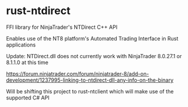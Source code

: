 # rust-ntdirect
FFI library for NinjaTrader's NTDirect C++ API

Enables use of the NT8 platform's Automated Trading Interface in Rust applications

Update: NTDirect.dll does not currently work with NinjaTrader 8.0.27.1 or 8.1.1.0 at this time

https://forum.ninjatrader.com/forum/ninjatrader-8/add-on-development/1237995-linking-to-ntdirect-dll-any-info-on-the-binary

Will be shifting this project to rust-ntclient which will make use of the supported C# API
